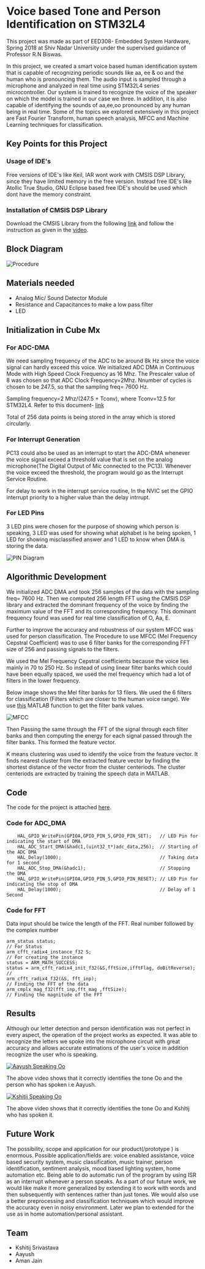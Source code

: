 # Voice based Tone and Person Identification on STM32L4

This project was made as part of EED308- Embedded System Hardware, Spring 2018 at Shiv Nadar University under the supervised guidance of Professor R.N Biswas.

In this project, we created a smart voice based human identification system that is capable of recognizing periodic sounds like aa, ee & oo and the human who is pronouncing them. The audio input is sampled through a microphone and analyzed in real time using STM32L4 series microcontroller. Our system is trained to recognize  the voice of the speaker on which the model is trained in our case we three. In addition, it is also capable of identifying the sounds of aa,ee,oo pronounced by any human being  in real time. Some of the topics we explored extensively in this project are Fast Fourier Transform, human speech analysis, MFCC and Machine Learning techniques for classification.

## Key Points for this Project 

### Usage of IDE's

Free versions of IDE's like Keil, IAR wont work with CMSIS DSP Library, since they have limited memory in the free version. Instead free IDE's like Atollic True Studio, GNU Eclipse based free IDE's should be used which dont have the memory constraint.

### Installation of CMSIS DSP Library

Download the CMSIS Library from the following [link](https://github.com/ARM-software/CMSIS_5) and follow the instruction as given in the [video](https://www.youtube.com/watch?v=dLHkYlF3suc&feature=youtu.be).

## Block Diagram

![Procedure](images/Procedure.JPG)

## Materials needed
- Analog Mic/ Sound Detector Module
- Resistance and Capacitances to make a low pass filter
- LED


## Initialization in Cube Mx

### For ADC-DMA
We need sampling frequency of the ADC to be around 8k Hz since the voice signal can hardly exceed this voice.
We initialized ADC DMA in Continuous Mode with High Speed Clock Frequency as 16 Mhz. The Prescaler value of 8 was chosen so that ADC Clock Frequency=2Mhz. Nnumber of cycles is chosen to be 247.5, so that the sampling freq= 7600 Hz.

Sampling frequency=2 Mhz/(247.5 + Tconv), where Tconv=12.5 for STM32L4. Refer to this document- [link](www.st.com/resource/en/application_note/cd00258017.pdf)

Total of 256 data points is being stored in the array which is stored circularly.

### For Interrupt Generation

PC13 could also be used as an interrupt to start the ADC-DMA whenever the voice signal exceed a threshold value that is set on the analog microphone(The Digital Output of Mic connected to the PC13). Whenever the voice exceed the threshold, the program would go as the Interrupt Service Routine.

For delay to work in the interrupt service routine, In the NVIC set the GPIO interrupt priority to a higher value than the delay intrrupt.  

### For LED Pins
3 LED pins were chosen for the purpose of showing which person is speaking, 3 LED was used for showing what alphabet is he being spoken, 1 LED for showing misclassified answer and 1 LED to know when DMA is storing the data.

![PIN Diagram](images/Pin_diagram.JPG)

## Algorithmic Development

We initialized ADC DMA and took 256 samples of the data with the sampling freq= 7600 Hz.
Then we computed 256 length FFT using the CMSIS DSP library and extracted the dominant frequency of the voice by finding the maximum value of the FFT and its corresponding frequency. This dominant frequency found was used for real time classification of O, Aa, E.

Further to improve the accuracy and robustness of our system MFCC was used for person classification.
The Procedure to use MFCC (Mel Frequency Cepstral Coefficient) was to use 6 filter banks for the corresponding FFT size of 256 and passing signals to the filters.

We used the Mel Frequency Cepstral coefficients because the voice lies mainly in 70 to 250 Hz. So instead of using linear filter banks which could have been equally spaced, we used the mel frequency which had a lot of filters in the lower frequency.

Below image shows the Mel filter banks for 13 filers. We used the 6 filters for classification (Filters which are closer to the human voice range). We use [this](matlab_code/Create_MelFrequencyFilterBank.m) MATLAB function to get the filter bank values.


![MFCC](images/Mel_filterbank.JPG)

Then Passing the same through the FFT of the signal through each filter banks and then computing the energy for each signal passed through the filter banks. This formed the feature vector.

K means clustering was used to identify the voice from the feature vector. It finds nearest cluster from the extracted feature vector by finding the shortest distance of the vector from the cluster centeriods. The cluster centeriods are extracted by training the speech data in MATLAB.

## Code

The code for the project is attached [here](https://github.com/KshitijSrivastava/Voice-Based-Tone-Classification-and-Person-Identification/tree/master/Code/FFT_27thApril). 


### Code for ADC_DMA

```
    HAL_GPIO_WritePin(GPIOA,GPIO_PIN_5,GPIO_PIN_SET);   // LED Pin for indicating the start of DMA 
  	HAL_ADC_Start_DMA(&hadc1,(uint32_t*)adc_data,256);  // Starting of the ADC DMA
  	HAL_Delay(1000);                                    // Taking data for 1 second
  	HAL_ADC_Stop_DMA(&hadc1);                           // Stopping the DMA
  	HAL_GPIO_WritePin(GPIOA,GPIO_PIN_5,GPIO_PIN_RESET); // LED Pin for indicating the stop of DMA 
  	HAL_Delay(1000);                                    // Delay of 1 Second

```

### Code for FFT

Data input should be twice the length of the FFT. Real number followed by the complex number

```
arm_status status;                                                    // For Status
arm_cfft_radix4_instance_f32 S;                                       // For creating the instance
status = ARM_MATH_SUCCESS;
status = arm_cfft_radix4_init_f32(&S,fftSize,ifftFlag, doBitReverse); // 
arm_cfft_radix4_f32(&S, fft_inp);                                     // Finding the FFT of the data
arm_cmplx_mag_f32(fft_inp,fft_mag ,fftSize);                          // Finding the magnitude of the FFT

```

## Results

Although our letter detection and person identification was not perfect in every aspect, the operation of the project works as expected. It was able to recognize the letters we spoke into the microphone circuit with great accuracy and allows accurate estimations of the user's voice in addition recognize the user who is speaking.

[![Aayush Speaking Oo](http://img.youtube.com/vi/WSseICapUB0/0.jpg)](http://www.youtube.com/watch?v=WSseICapUB0 "Aayush Speaking Oo")

The above video shows that it correctly identifies the tone Oo and the person who has spoken i.e Aayush.

[![Kshitij Speaking Oo](http://img.youtube.com/vi/d2qfPuaDszo/0.jpg)](http://www.youtube.com/watch?v=d2qfPuaDszo "Kshitij Speaking Oo")

The above video shows that it correctly identifies the tone Oo and Kshitij who has spoken it.


## Future Work

The possibility, scope and application for our product(/prototype ) is enormous. Possible application/fields are: voice enabled assistance, voice based security system, music classification, music trainer, person identification, sentiment analysis, mood based lighting system, home automation etc.
Being able to do automatic run of the program by using ISR as an interrupt whenever a person speaks.
As a part of our future work, we would like make it more generalized by extending it to work with words and then subsequently with sentences rather than just tones. We would also use a better preprocessing and classification techniques which would improve the accuracy even in noisy environment. Later we plan to extended for the use as in home automation/personal assistant.  

## Team

- Kshitij Srivastava
- Aayush 
- Aman Jain
